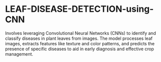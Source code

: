 # LEAF-DISEASE-DETECTION-using-CNN
Involves leveraging Convolutional Neural Networks (CNNs) to identify and classify diseases in plant leaves from images. The model processes leaf images, extracts features like texture and color patterns, and predicts the presence of specific diseases to aid in early diagnosis and effective crop management.
